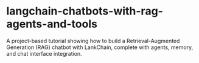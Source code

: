 # langchain-chatbots-with-rag-agents-and-tools
A project-based tutorial showing how to build a Retrieval-Augmented Generation (RAG) chatbot with LankChain, complete with agents, memory, and chat interface integration.

